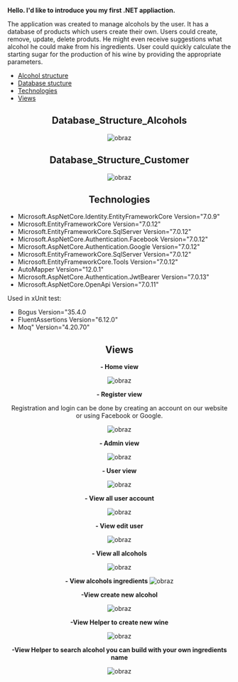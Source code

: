 **Hello. I'd like to introduce you my first .NET appliaction.**

The application was created to manage alcohols by the user. It has a database of products which users create their own. 
Users could create, remove, update, delete produts.
He might even receive suggestions what alcohol he could make from his ingredients.
User could quickly calculate the starting sugar for the production of his wine by providing the appropriate parameters.

- [Alcohol structure](#Database_Structure_Alcohols)
- [Database stucture](#Database_Structure_Customer)
- [Technologies](#Technologies)
- [Views](#views)

<div align="center">

## Database_Structure_Alcohols

![obraz](https://github.com/SuchMateusz/WebAppMVC/assets/103280699/8c9fdfd4-ab1e-4842-ad66-6aa8833f82da)

## Database_Structure_Customer

![obraz](https://github.com/SuchMateusz/WebAppMVC/assets/103280699/cb15ed3a-52bc-4e91-a4c6-cbf859873d27)

## Technologies

</div>

- Microsoft.AspNetCore.Identity.EntityFrameworkCore Version="7.0.9" 
- Microsoft.EntityFrameworkCore Version="7.0.12" 
- Microsoft.EntityFrameworkCore.SqlServer Version="7.0.12" 
- Microsoft.AspNetCore.Authentication.Facebook Version="7.0.12"
- Microsoft.AspNetCore.Authentication.Google Version="7.0.12"
- Microsoft.EntityFrameworkCore.SqlServer Version="7.0.12" 
- Microsoft.EntityFrameworkCore.Tools Version="7.0.12" 
- AutoMapper Version="12.0.1"
- Microsoft.AspNetCore.Authentication.JwtBearer Version="7.0.13"
- Microsoft.AspNetCore.OpenApi Version="7.0.11"

Used in xUnit test:
- Bogus Version="35.4.0
- FluentAssertions Version="6.12.0"
- Moq" Version="4.20.70"

<div align="center">
  
## Views

**- Home view**

  ![obraz](https://github.com/SuchMateusz/WebAppMVC/assets/103280699/71fb5f7b-3a2c-417f-b3f6-e340af7a1175)

**- Register view**

Registration and login can be done by creating an account on our website or using Facebook or Google.

![obraz](https://github.com/SuchMateusz/WebAppMVC/assets/103280699/2ac38115-cd08-4714-a043-8644060e4383)

**- Admin view**

![obraz](https://github.com/SuchMateusz/WebAppMVC/assets/103280699/c735daa3-a953-4228-9c47-53a27f8109b8)

**- User view**

  ![obraz](https://github.com/SuchMateusz/WebAppMVC/assets/103280699/0a8e8554-cfad-4b7d-894f-7f16c87973db)

**- View all user account**

![obraz](https://github.com/SuchMateusz/WebAppMVC/assets/103280699/64c04e67-167d-44c9-84a0-5f84e6c1dd12)

**- View edit user**

  ![obraz](https://github.com/SuchMateusz/WebAppMVC/assets/103280699/000d50d7-a94f-4bf0-a3a3-77093bf9ed5b)

**- View all alcohols**

![obraz](https://github.com/SuchMateusz/WebAppMVC/assets/103280699/ca55acb3-de83-4ba2-9c72-936058ddc052)

**- View alcohols ingredients**
![obraz](https://github.com/SuchMateusz/WebAppMVC/assets/103280699/d54cca91-721d-4bd8-b115-0f54cf84025a)

**-View create new alcohol**

![obraz](https://github.com/SuchMateusz/WebAppMVC/assets/103280699/1a81fe91-a8a5-4f74-8ee1-3a727c8ba16a)

**-View Helper to  create new wine**

![obraz](https://github.com/SuchMateusz/WebAppMVC/assets/103280699/04fca7de-21e6-4f29-b4cb-492fe6439503)

**-View Helper to search alcohol you can build with your own ingredients name**

![obraz](https://github.com/SuchMateusz/WebAppMVC/assets/103280699/0b603b8d-3c8a-476b-b068-62c29c57d03c)


</div>

